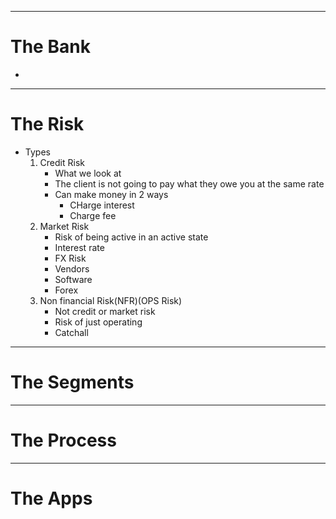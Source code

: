 
___
# The Bank

- 

___
# The Risk

- Types 
	1. Credit Risk
		- What we look at
		- The client is not going to pay what they owe you at the same rate
		- Can make money in 2 ways
			- CHarge interest
			- Charge fee
	1. Market Risk
		- Risk of being active in an active state
		- Interest rate 
		- FX Risk
		- Vendors 
		- Software
		- Forex
	2. Non financial Risk(NFR)(OPS Risk)
		- Not credit or market risk
		- Risk of just operating
		- Catchall

___
# The Segments


___
# The Process


___
# The Apps


